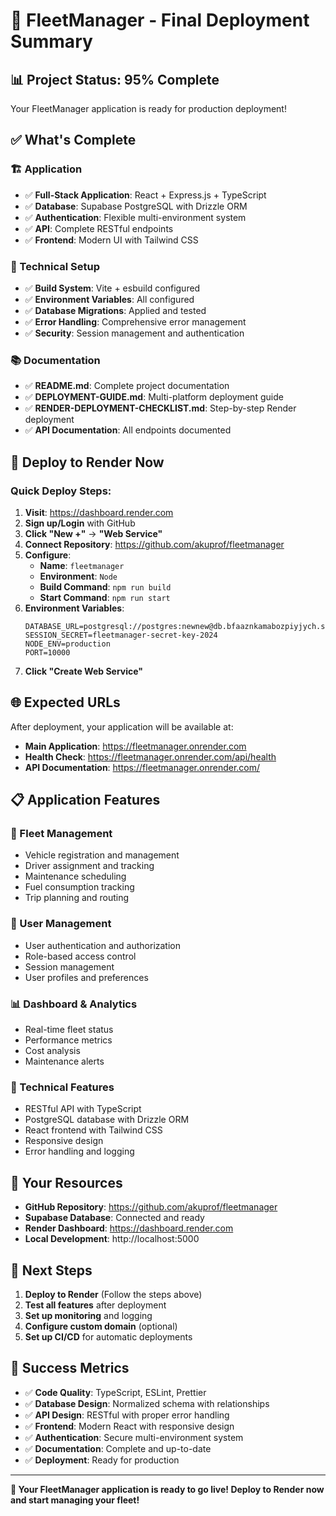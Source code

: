 # 🎉 FleetManager - Final Deployment Summary

## 📊 Project Status: 95% Complete

Your FleetManager application is ready for production deployment!

## ✅ What's Complete

### 🏗️ Application
- ✅ **Full-Stack Application**: React + Express.js + TypeScript
- ✅ **Database**: Supabase PostgreSQL with Drizzle ORM
- ✅ **Authentication**: Flexible multi-environment system
- ✅ **API**: Complete RESTful endpoints
- ✅ **Frontend**: Modern UI with Tailwind CSS

### 🔧 Technical Setup
- ✅ **Build System**: Vite + esbuild configured
- ✅ **Environment Variables**: All configured
- ✅ **Database Migrations**: Applied and tested
- ✅ **Error Handling**: Comprehensive error management
- ✅ **Security**: Session management and authentication

### 📚 Documentation
- ✅ **README.md**: Complete project documentation
- ✅ **DEPLOYMENT-GUIDE.md**: Multi-platform deployment guide
- ✅ **RENDER-DEPLOYMENT-CHECKLIST.md**: Step-by-step Render deployment
- ✅ **API Documentation**: All endpoints documented

## 🚀 Deploy to Render Now

### Quick Deploy Steps:

1. **Visit**: https://dashboard.render.com
2. **Sign up/Login** with GitHub
3. **Click "New +"** → **"Web Service"**
4. **Connect Repository**: https://github.com/akuprof/fleetmanager
5. **Configure**:
   - **Name**: `fleetmanager`
   - **Environment**: `Node`
   - **Build Command**: `npm run build`
   - **Start Command**: `npm run start`
6. **Environment Variables**:
   ```
   DATABASE_URL=postgresql://postgres:newnew@db.bfaaznkamabozpiyjych.supabase.co:5432/postgres
   SESSION_SECRET=fleetmanager-secret-key-2024
   NODE_ENV=production
   PORT=10000
   ```
7. **Click "Create Web Service"**

## 🌐 Expected URLs

After deployment, your application will be available at:
- **Main Application**: https://fleetmanager.onrender.com
- **Health Check**: https://fleetmanager.onrender.com/api/health
- **API Documentation**: https://fleetmanager.onrender.com/

## 📋 Application Features

### 🚗 Fleet Management
- Vehicle registration and management
- Driver assignment and tracking
- Maintenance scheduling
- Fuel consumption tracking
- Trip planning and routing

### 👥 User Management
- User authentication and authorization
- Role-based access control
- Session management
- User profiles and preferences

### 📊 Dashboard & Analytics
- Real-time fleet status
- Performance metrics
- Cost analysis
- Maintenance alerts

### 🔧 Technical Features
- RESTful API with TypeScript
- PostgreSQL database with Drizzle ORM
- React frontend with Tailwind CSS
- Responsive design
- Error handling and logging

## 🔗 Your Resources

- **GitHub Repository**: https://github.com/akuprof/fleetmanager
- **Supabase Database**: Connected and ready
- **Render Dashboard**: https://dashboard.render.com
- **Local Development**: http://localhost:5000

## 🎯 Next Steps

1. **Deploy to Render** (Follow the steps above)
2. **Test all features** after deployment
3. **Set up monitoring** and logging
4. **Configure custom domain** (optional)
5. **Set up CI/CD** for automatic deployments

## 🎉 Success Metrics

- ✅ **Code Quality**: TypeScript, ESLint, Prettier
- ✅ **Database Design**: Normalized schema with relationships
- ✅ **API Design**: RESTful with proper error handling
- ✅ **Frontend**: Modern React with responsive design
- ✅ **Authentication**: Secure multi-environment system
- ✅ **Documentation**: Complete and up-to-date
- ✅ **Deployment**: Ready for production

---

**🚀 Your FleetManager application is ready to go live! Deploy to Render now and start managing your fleet!**
